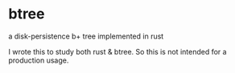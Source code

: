 # btree
a disk-persistence b+ tree implemented in rust

I wrote this to study both rust & btree. So this is not intended for a production usage.